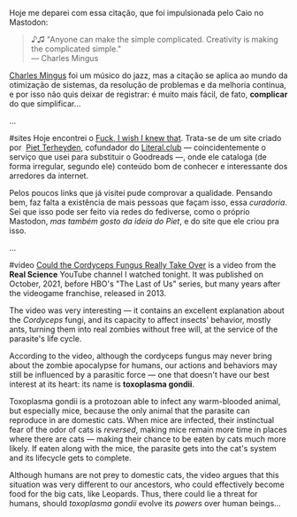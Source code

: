 Hoje me deparei com essa citação, que foi impulsionada pelo Caio no Mastodon:

>♪♫ "Anyone can make the simple complicated. Creativity is making the complicated simple."  
>— Charles Mingus

[Charles Mingus](https://pt.m.wikipedia.org/wiki/Charles_Mingus) foi um músico do jazz, mas a citação se aplica ao mundo da otimização de sistemas, da resolução de problemas e da melhoria contínua, e por isso não quis deixar de registrar: é muito mais fácil, de fato, **complicar** do que simplificar...

…

#sites Hoje encontrei o  [Fuck, I wish I knew that](https://fuckiwishiknewth.at/). Trata-se de um site criado por  [Piet Terheyden](https://twitter.com/PietTerheyden), cofundador do [Literal.club](https://literal.club) — coincidentemente o serviço que usei para substituir o Goodreads —, onde ele cataloga (de forma irregular, segundo ele) conteúdo bom de conhecer e interessante dos arredores da internet.

Pelos poucos links que já visitei pude comprovar a qualidade. Pensando bem, faz falta a existência de mais pessoas que façam isso, essa *curadoria*. Sei que isso pode ser feito via redes do fediverse, como o próprio Mastodon, *mas também gosto da ideia do Piet*, e do site que ele criou pra isso.

…

#video [Could the Cordyceps Fungus Really Take Over](https://youtube.com/watch?v=jM5jf-8ekVA&feature=share) is a video from the **Real Science** YouTube channel I watched tonight. It was published on October, 2021, before HBO's "The Last of Us" series, but many years after the videogame franchise, released in 2013.

The video was very interesting — it contains an excellent explanation about the *Cordyceps* fungi, and its capacity to affect insects' behavior, mostly ants, turning them into real zombies without free will, at the service of the parasite's life cycle. 

According to the video, although the cordyceps fungus may never bring about the zombie apocalypse for humans, our actions and behaviors may still be influenced by a parasitic force — one that doesn't have our best interest at its heart: its name is **toxoplasma gondii**.

Toxoplasma gondii is a protozoan able to infect any warm-blooded animal, but especially mice, because the only animal that the parasite can reproduce in are domestic cats. When mice are infected, their instinctual fear of the odor of cats is *reversed*, making mice remain more time in places where there are cats — making their chance to be eaten by cats much more likely. If eaten along with the mice, the parasite gets into the cat's system and its lifecycle gets to complete.

Although humans are not prey to domestic cats, the video argues that this situation was very different to our ancestors, who could effectively become food for the big cats, like Leopards. Thus, there could lie a threat for humans, should *toxoplasma gondii* evolve its *powers* over human beings...

